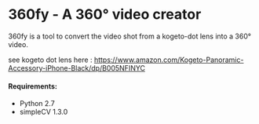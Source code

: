 <h1>360fy - A 360° video creator</h1>

360fy is a tool to convert the video shot from a kogeto-dot lens into a 360° video.

see kogeto dot lens here : https://www.amazon.com/Kogeto-Panoramic-Accessory-iPhone-Black/dp/B005NFINYC

<h4> Requirements: </h4>
<ul>
<li> Python 2.7 </li>
<li> simpleCV 1.3.0 </li>



